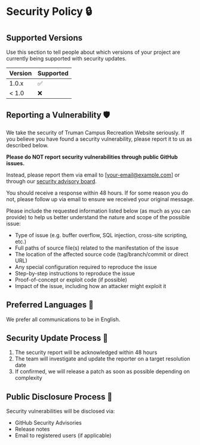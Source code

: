 # Security Policy 🔒

## Supported Versions

Use this section to tell people about which versions of your project are currently being supported with security updates.

| Version | Supported          |
| ------- | ------------------ |
| 1.0.x   | :white_check_mark: |
| < 1.0   | :x:                |

## Reporting a Vulnerability 🛡️

We take the security of Truman Campus Recreation Website seriously. If you believe you have found a security vulnerability, please report it to us as described below.

**Please do NOT report security vulnerabilities through public GitHub issues.**

Instead, please report them via email to [your-email@example.com] or through our [security advisory board](https://github.com/Ashikvk18/truamn/security/advisories/new).

You should receive a response within 48 hours. If for some reason you do not, please follow up via email to ensure we received your original message.

Please include the requested information listed below (as much as you can provide) to help us better understand the nature and scope of the possible issue:

* Type of issue (e.g. buffer overflow, SQL injection, cross-site scripting, etc.)
* Full paths of source file(s) related to the manifestation of the issue
* The location of the affected source code (tag/branch/commit or direct URL)
* Any special configuration required to reproduce the issue
* Step-by-step instructions to reproduce the issue
* Proof-of-concept or exploit code (if possible)
* Impact of the issue, including how an attacker might exploit it

## Preferred Languages 📝

We prefer all communications to be in English.

## Security Update Process 🔄

1. The security report will be acknowledged within 48 hours
2. The team will investigate and update the reporter on a target resolution date
3. If confirmed, we will release a patch as soon as possible depending on complexity

## Public Disclosure Process 📢

Security vulnerabilities will be disclosed via:
* GitHub Security Advisories
* Release notes
* Email to registered users (if applicable)
